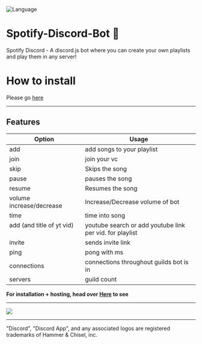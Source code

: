 ![Language](https://img.shields.io/badge/license-MIT-brightgreen.svg?style=flat-square)

<!-- ![Banner](https://d235mwrq2dn9n5.cloudfront.net/wp-content/uploads/2016/05/02111544/spotify-260516.jpg) -->
# Spotify-Discord-Bot 🎵
Spotify Discord - A discord.js bot where you can create your own playlists and play them in any server!

# How to install
Please go [here](https://github.com/Spotify-Discord/spotify-discord-bot/wiki/Spotify-Bot-Installation-Tutorial)

---
<!--"Discord", "Discord App", and any associated logos are registered trademarks of Hammer & Chisel, inc. -->

## Features
| Option        | Usage         |
| ------------- |---------------|
| add           | add songs to your playlist |
| join          | join your vc               |
| skip          | Skips the song             |
| pause        | pauses the song     |
| resume         | Resumes the song      |
| volume increase/decrease       | Increase/Decrease volume of bot   |
| time       | time into song   |
| add (and title of yt vid)       | youtube search or add youtube link per vid. for playlist   |
| invite      | sends invite link   |
| ping      | pong with ms   |
| connections      | connections throughout guilds bot is in   |
| servers      | guild count   |


**For installation + hosting, head over <a href="https://github.com/Spotify-Discord/spotify-discord-bot/wiki/Spotify-Bot-Installation-Tutorial">Here</a> to see**

---

 <!--<a href="https://discord.gg/TCkRRTb"><img src="https://discordapp.com/api/guilds/271071483349041154/widget.png?style=banner2" alt="Discord server"></a> -->
 [![](https://discordapp.com/api/guilds/271071483349041154/embed.png?style=banner2)](https://discord.gg/TCkRRTb)
 
 ---
 "Discord", "Discord App", and any associated logos are registered trademarks of Hammer & Chisel, inc.

